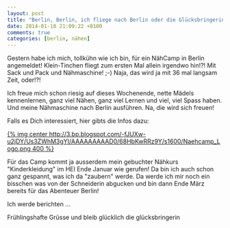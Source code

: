 ```yaml
---
layout: post
title: "Berlin, Berlin, ich fliege nach Berlin oder die Glücksbringerin gehtins NähCamp"
date: 2014-01-10 21:09:22 +0100
comments: true
categories: [berlin, nähen]
---
```

Gestern habe ich mich, tollkühn wie ich bin, für ein NähCamp in Berlin angemeldet! Klein-Tinchen fliegt zum ersten Mal allein irgendwo hin!?! Mit Sack und Pack und Nähmaschine! ;-) Naja, das wird ja mit 36 mal langsam Zeit, oder!?!

Ich freue mich schon riesig auf dieses Wochenende, nette Mädels kennenlernen, ganz viel Nähen, ganz viel Lernen und viel, viel Spass haben. Und meine Nähmaschine nach Berlin ausführen. Na, die wird sich freuen!

Falls es Dich interessiert, hier gibts die Infos dazu:

[{% img center http://3.bp.blogspot.com/-fJUXw-u2jDY/Us3ZWhM3gYI/AAAAAAAAAD0/68HbKwRRz9Y/s1600/Naehcamp_Logo.png 400 %}](http://pulsinchen.blogspot.de/2014/01/nahen-netzwerken.html)

Für das Camp kommt ja ausserdem mein gebuchter Nähkurs "Kinderkleidung" im HEI Ende Januar wie gerufen! Da bin ich auch schon ganz gespannt, was ich da "zaubern" werde. Da werde ich mir noch ein bisschen was von der Schneiderin abgucken und bin dann Ende März bereits für das Abenteuer Berlin!

Ich werde berichten ...

Frühlingshafte Grüsse und bleib glücklich
die glücksbringerin